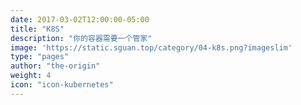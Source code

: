 ```yaml
---
date: 2017-03-02T12:00:00-05:00
title: "K8S"
description: "你的容器需要一个管家"
image: 'https://static.sguan.top/category/04-k8s.png?imageslim'
type: "pages"
author: "the-origin"
weight: 4
icon: "icon-kubernetes"
---
```

